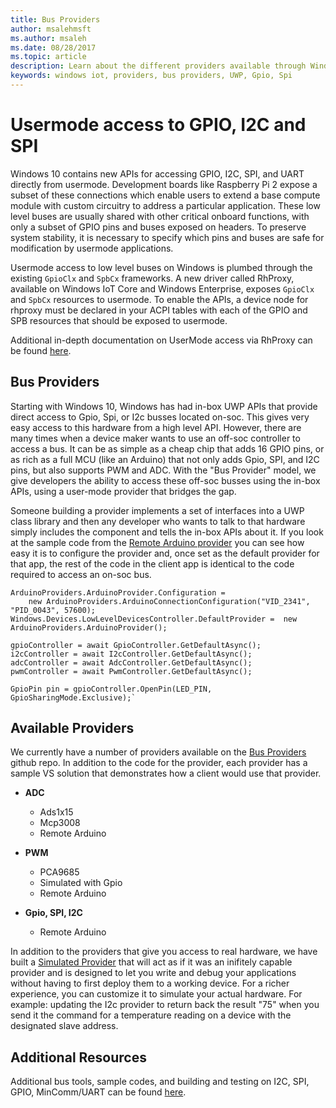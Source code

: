 ```yaml
---
title: Bus Providers
author: msalehmsft
ms.author: msaleh
ms.date: 08/28/2017
ms.topic: article
description: Learn about the different providers available through Windows 10 IoT Core.
keywords: windows iot, providers, bus providers, UWP, Gpio, Spi
---
```


# Usermode access to GPIO, I2C and SPI

Windows 10 contains new APIs for accessing GPIO, I2C, SPI, and UART directly from usermode. Development boards like Raspberry Pi 2 expose a subset of these connections which enable users to extend a base compute module with custom circuitry to address a particular application. These low level buses are usually shared with other critical onboard functions, with only a subset of GPIO pins and buses exposed on headers. To preserve system stability, it is necessary to specify which pins and buses are safe for modification by usermode applications.

Usermode access to low level buses on Windows is plumbed through the existing `GpioClx` and `SpbCx` frameworks. A new driver called RhProxy, available on Windows IoT Core and Windows Enterprise, exposes `GpioClx` and `SpbCx` resources to usermode. To enable the APIs, a device node for rhproxy must be declared in your ACPI tables with each of the GPIO and SPB resources that should be exposed to usermode.

Additional in-depth documentation on UserMode access via RhProxy can be found [here](https://docs.microsoft.com/windows/uwp/devices-sensors/enable-usermode-access).

## Bus Providers

Starting with Windows 10, Windows has had in-box UWP APIs that provide direct access to Gpio, Spi, or I2c busses located on-soc. This gives very easy access to this hardware from a high level API. However, there are many times when a device maker wants to use an off-soc controller to access a bus. It can be as simple as a cheap chip that adds 16 GPIO pins, or as rich as a full MCU (like an Arduino) that not only adds Gpio, SPI, and I2C pins, but also supports PWM and ADC. With the "Bus Provider" model, we give developers the ability to access these off-soc busses using the in-box APIs, using a user-mode provider that bridges the gap.

Someone building a provider implements a set of interfaces into a UWP class library and then any developer who wants to talk to that hardware simply includes the component and tells the in-box APIs about it. If you look at the sample code from the [Remote Arduino provider](https://github.com/ms-iot/BusProviders/tree/develop/Arduino) you can see how easy it is to configure the provider and, once set as the default provider for that app, the rest of the code in the client app is identical to the code required to access an on-soc bus.


```
ArduinoProviders.ArduinoProvider.Configuration = 
    new ArduinoProviders.ArduinoConnectionConfiguration("VID_2341", "PID_0043", 57600);
Windows.Devices.LowLevelDevicesController.DefaultProvider =  new ArduinoProviders.ArduinoProvider();

gpioController = await GpioController.GetDefaultAsync();
i2cController = await I2cController.GetDefaultAsync();
adcController = await AdcController.GetDefaultAsync();
pwmController = await PwmController.GetDefaultAsync();

GpioPin pin = gpioController.OpenPin(LED_PIN, GpioSharingMode.Exclusive);`
```

## Available Providers

We currently have a number of providers available on the [Bus Providers](https://github.com/ms-iot/BusProviders) github repo. In addition to the code for the provider, each provider has a sample VS solution that demonstrates how a client would use that provider. 

- **ADC**
  - Ads1x15
  - Mcp3008
  - Remote Arduino

- **PWM**
  - PCA9685
  - Simulated with Gpio
  - Remote Arduino
  
- **Gpio, SPI, I2C**
  - Remote Arduino

In addition to the providers that give you access to real hardware, we have built a [Simulated Provider](https://github.com/ms-iot/BusProviders/tree/develop/SimulatedProvider) that will act as if it was an inifitely capable provider and is designed to let you write and debug your applications without having to first deploy them to a working device. For a richer experience, you can customize it to simulate your actual hardware. For example: updating the I2c provider to return back the result "75" when you send it the command for a temperature reading on a device with the designated slave address.

## Additional Resources

Additional bus tools, sample codes, and building and testing on I2C, SPI, GPIO, MinComm/UART can be found [here](https://github.com/Microsoft/Windows-iotcore-samples/tree/develop/BusTools).

